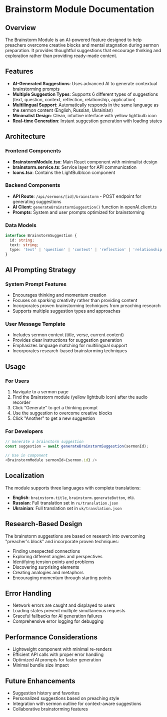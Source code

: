 # Brainstorm Module Documentation

## Overview
The Brainstorm Module is an AI-powered feature designed to help preachers overcome creative blocks and mental stagnation during sermon preparation. It provides thoughtful suggestions that encourage thinking and exploration rather than providing ready-made content.

## Features
- **AI-Generated Suggestions**: Uses advanced AI to generate contextual brainstorming prompts
- **Multiple Suggestion Types**: Supports 6 different types of suggestions (text, question, context, reflection, relationship, application)
- **Multilingual Support**: Automatically responds in the same language as the sermon content (English, Russian, Ukrainian)
- **Minimalist Design**: Clean, intuitive interface with yellow lightbulb icon
- **Real-time Generation**: Instant suggestion generation with loading states

## Architecture

### Frontend Components
- **BrainstormModule.tsx**: Main React component with minimalist design
- **brainstorm.service.ts**: Service layer for API communication
- **Icons.tsx**: Contains the LightBulbIcon component

### Backend Components
- **API Route**: `/api/sermons/[id]/brainstorm` - POST endpoint for generating suggestions
- **AI Client**: `generateBrainstormSuggestion()` function in openAI.client.ts
- **Prompts**: System and user prompts optimized for brainstorming

### Data Models
```typescript
interface BrainstormSuggestion {
  id: string;
  text: string;
  type: 'text' | 'question' | 'context' | 'reflection' | 'relationship' | 'application';
}
```

## AI Prompting Strategy

### System Prompt Features
- Encourages thinking and momentum creation
- Focuses on sparking creativity rather than providing content
- Incorporates proven brainstorming techniques from preaching research
- Supports multiple suggestion types and approaches

### User Message Template
- Includes sermon context (title, verse, current content)
- Provides clear instructions for suggestion generation
- Emphasizes language matching for multilingual support
- Incorporates research-based brainstorming techniques

## Usage

### For Users
1. Navigate to a sermon page
2. Find the Brainstorm module (yellow lightbulb icon) after the audio recorder
3. Click "Generate" to get a thinking prompt
4. Use the suggestion to overcome creative blocks
5. Click "Another" to get a new suggestion

### For Developers
```typescript
// Generate a brainstorm suggestion
const suggestion = await generateBrainstormSuggestion(sermonId);

// Use in component
<BrainstormModule sermonId={sermon.id} />
```

## Localization
The module supports three languages with complete translations:
- **English**: `brainstorm.title`, `brainstorm.generateButton`, etc.
- **Russian**: Full translation set in `ru/translation.json`
- **Ukrainian**: Full translation set in `uk/translation.json`

## Research-Based Design
The brainstorm suggestions are based on research into overcoming "preacher's block" and incorporate proven techniques:
- Finding unexpected connections
- Exploring different angles and perspectives
- Identifying tension points and problems
- Discovering surprising elements
- Creating analogies and metaphors
- Encouraging momentum through starting points

## Error Handling
- Network errors are caught and displayed to users
- Loading states prevent multiple simultaneous requests
- Graceful fallbacks for AI generation failures
- Comprehensive error logging for debugging

## Performance Considerations
- Lightweight component with minimal re-renders
- Efficient API calls with proper error handling
- Optimized AI prompts for faster generation
- Minimal bundle size impact

## Future Enhancements
- Suggestion history and favorites
- Personalized suggestions based on preaching style
- Integration with sermon outline for context-aware suggestions
- Collaborative brainstorming features 